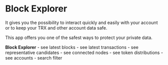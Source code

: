 # Block Explorer
It gives you the possibility to interact quickly and easily with your account or to keep your TRX and other account data safe.

This app offers you one of the safest ways to protect your private data.

**Block Explorer**
    - see latest blocks
    - see latest transactions
    - see representative candidates
    - see connected nodes
    - see token distributions
    - see accounts
    - search filter